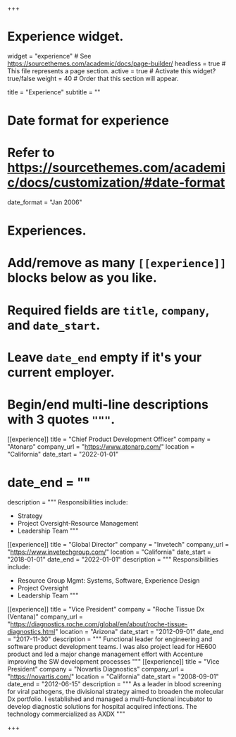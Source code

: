 +++
# Experience widget.
widget = "experience"  # See https://sourcethemes.com/academic/docs/page-builder/
headless = true  # This file represents a page section.
active = true  # Activate this widget? true/false
weight = 40  # Order that this section will appear.

title = "Experience"
subtitle = ""

# Date format for experience
#   Refer to https://sourcethemes.com/academic/docs/customization/#date-format
date_format = "Jan 2006"

# Experiences.
#   Add/remove as many `[[experience]]` blocks below as you like.
#   Required fields are `title`, `company`, and `date_start`.
#   Leave `date_end` empty if it's your current employer.
#   Begin/end multi-line descriptions with 3 quotes `"""`.

[[experience]]
  title = "Chief Product Development Officer"
  company = "Atonarp"
  company_url = "https://www.atonarp.com/"
  location = "California"
  date_start = "2022-01-01"
#  date_end = ""
  description = """
  Responsibilities include:
  
  * Strategy
  * Project Oversight-Resource Management
  * Leadership Team
  """

[[experience]]
  title = "Global Director"
  company = "Invetech"
  company_url = "https://www.invetechgroup.com/"
  location = "California"
  date_start = "2018-01-01"
  date_end = "2022-01-01"
  description = """
  Responsibilities include:
  
  * Resource Group Mgmt: Systems, Software, Experience Design
  * Project Oversight
  * Leadership Team
  """

[[experience]]
  title = "Vice President"
  company = "Roche Tissue Dx (Ventana)"
  company_url = "https://diagnostics.roche.com/global/en/about/roche-tissue-diagnostics.html"
  location = "Arizona"
  date_start = "2012-09-01"
  date_end = "2017-11-30"
  description = """
  Functional leader for engineering and software product development teams.
  I was also project lead for HE600 product and led a major change management effort with Accenture improving the SW development processes
  """
[[experience]]
  title = "Vice President"
  company = "Novartis Diagnostics"
  company_url = "https://novartis.com/"
  location = "California"
  date_start = "2008-09-01"
  date_end = "2012-06-15"
  description = """
  As a leader in blood screening for viral pathogens, the divisional strategy aimed to broaden the molecular Dx portfolio. I established and managed a multi-functional incubator to develop diagnostic solutions for hospital acquired infections. 
  The technology commercialized as AXDX
  """

+++
